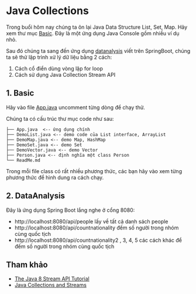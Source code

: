 # Java Collections

Trong buổi hôm nay chúng ta ôn lại Java Data Structure List, Set, Map. Hãy xem thư mục [Basic](Basic). Đây là một ứng dụng Java Console gồm nhiều ví dụ nhỏ.

Sau đó chúng ta sang đến ứng dụng [datanalysis](dataanalysis) viết trên SpringBoot, chúng ta sẽ thử lập trình xử lý dữ liệu bằng 2 cách:

1. Cách cổ điển dùng vòng lặp for loop
2. Cách sử dụng Java Collection Stream API

## 1. Basic
Hãy vào file [App.java](Basic/App.java) uncomment từng dòng để chạy thử.

Chúng ta có cấu trúc thư mục code như sau:
```
├── App.java  <-- ứng dụng chính
├── DemoList.java <-- demo code của List interface, ArrayList
├── DemoMap.java <-- demo Map, HashMap
├── DemoSet.java <-- demo Set
├── DemoVector.java <-- demo Vector
├── Person.java <-- định nghĩa một class Person
└── ReadMe.md
```

Trong mỗi file class có rất nhiều phương thức, các bạn hãy vào xem từng phương thức để hình dung ra cách chạy.

## 2. DataAnalysis
Đây là ứng dụng Spring Boot lắng nghe ở cổng 8080:
- http://localhost:8080/api/people lấy về tất cả danh sách people
- http://localhost:8080/api/countnationality đếm số người trong nhóm cùng quốc tịch
- http://localhost:8080/api/countnationality2 , 3, 4, 5 các cách khác để đếm số người trong nhóm cùng quốc tịch


## Tham khảo
- [The Java 8 Stream API Tutorial](https://www.baeldung.com/java-8-streams)
- [Java Collections and Streams](http://tutorials.jenkov.com/java-collections/streams.html#reduce)
